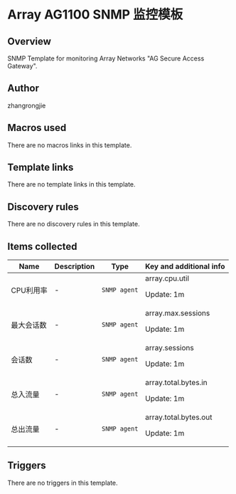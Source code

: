 # Array AG1100 SNMP 监控模板

## Overview

SNMP Template for monitoring Array Networks "AG Secure Access Gateway".

## Author

zhangrongjie

## Macros used

There are no macros links in this template.

## Template links

There are no template links in this template.

## Discovery rules

There are no discovery rules in this template.

## Items collected

|Name|Description|Type|Key and additional info|
|----|-----------|----|----|
|CPU利用率|<p>-</p>|`SNMP agent`|array.cpu.util<p>Update: 1m</p>|
|最大会话数|<p>-</p>|`SNMP agent`|array.max.sessions<p>Update: 1m</p>|
|会话数|<p>-</p>|`SNMP agent`|array.sessions<p>Update: 1m</p>|
|总入流量|<p>-</p>|`SNMP agent`|array.total.bytes.in<p>Update: 1m</p>|
|总出流量|<p>-</p>|`SNMP agent`|array.total.bytes.out<p>Update: 1m</p>|
## Triggers

There are no triggers in this template.

